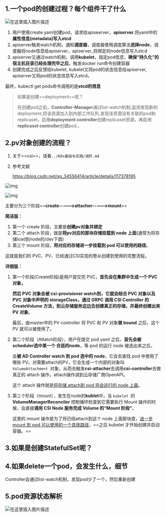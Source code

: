 ## 1.一个pod的创建过程？每个组件干了什么

![在这里插入图片描述](https://img-blog.csdnimg.cn/20200523150007760.png?x-oss-process=image/watermark,type_ZmFuZ3poZW5naGVpdGk,shadow_10,text_aHR0cHM6Ly9ibG9nLmNzZG4ubmV0L3dlaXhpbl80Mjk1MzAwNg==,size_16,color_FFFFFF,t_70)

1. 用户使用create yaml创建pod，请求给apiseerver，**apiserver**.将yaml中的**属性信息(metadata)写入etcd**
2. apiserver触发watch机制，通知**调度器**，调度器使用调度算法**选择node**，调度器将node信息给apiserver，apiserver_将绑定的node信息写入etcd
3. apiserver又通过watch机制，调用**kubelet**，指定pod信息，**确保“持久化”的宿主机目录已经处理完毕之后**，触发docker run命令创建容器
4. 创建完成之后反馈给kubelet, kubelet又将pod的状态信息给apiserver, apiserver又将pod的状态信息写入etcd。

最终，kubectl get pods命令调用的是**etcd的信息**

> 如果是创建==deployment==呢？
>
> 在创建pod之前，**Controller-Manager**通过list-watch机制,监测发现新的deployment,将该资源加入到内部工作队列,发现该资源没有关联的pod和replicaset，启用**deployment controller**创建replicaset资源，再启用**replicaset controller**创建pod.、





## 2.pv对象创建的流程？

1. 关于==csi==，请看`../K8s基础与实践/进阶.md`

2. 参考文献

   https://blog.csdn.net/qq_34556414/article/details/117378195



![img](https://qqadapt.qpic.cn/txdocpic/0/5a8e031029af81f7f7a54698e77696c2/0?w=1880&h=941)



![img](https://img-blog.csdnimg.cn/20210529085233552.png?x-oss-process=image/watermark,type_ZmFuZ3poZW5naGVpdGk,shadow_10,text_aHR0cHM6Ly9ibG9nLmNzZG4ubmV0L3FxXzM0NTU2NDE0,size_16,color_FFFFFF,t_70)



主要分为三个阶段==**create----->attacher----->mount**==

**简洁版：**

1. 第一个 create 阶段，主要是**创建pv对象并绑定**
2. 第二个 attach 阶段，就是**将pv对应的那块存储挂载到 node 上面**(通常为将存储load到node的/dev下面)
3. 第三个 mount 阶段，**将对应的存储进一步挂载到 pod 可以使用的路径**。

这就是我们的 PVC、PV、已经通过CSI实现的卷从创建到使用的完整流程。



**详细版：**

1. 第一个阶段(Create阶段)是用户提交完 PVC，**首先会在集群中生成一个 PVC 对象，**

   **然后 PVC 对象会被 csi-provisioner  watch到，**它就会结合 PVC 对象以及 PVC 对象中声明的 storageClass，通过 GRPC **调用 CSI Controller 的 CreateVolume 方法**，到**云存储服务这边去创建真正的存储，并最终创建出来 PV 对象**。

   最后，由master中的 PV controller 将 PVC 和 PV 对象**做 bound** 之后，这个 PV 就可以被使用了。

   

2. 第二个阶段（Attatch阶段），用户在提交 pod yaml 之后，**首先会被scheduler选中某一个 合适的node**，等 pod 的运行 node 被选出来之后，

   会**被 AD Controller watch 到 pod 选中的 node**，它会去查找 pod 中使用了哪些 PV。对需要attach的PV，它会生成一个内部的对象叫 `VolumeAttachment `对象，从而去触发**csi-attacher**去调用**csi-controller**去做真正的 attach 操作，attach操作调到云存储厂商OpenAPI。

   这个 attach 操作就是<u>将存储 attach到 pod 将会运行的 node 上面</u>。



3. 第三个阶段（mount），发生在node的**kublet**中，当 `kubelet `的 **VolumeManagerReconciler** 控制循环检查到它需要执行 Mount 操作的时候，会直接**调用 CSI Node 服务完成 Volume 的“Mount 阶段”**。

   这里的 mount 操作是为了将已经attach到这个 node 上面那块盘，<u>进一步 mount 到 pod 可以使用的一个具体路径</u>，==之后 kubelet 才开始创建并启动容器。==





## 3.如果是创建StatefulSet呢？











## 4.如果delete一个pod，会发生什么，细节

Controller会通过list-watch机制，发现pod少了一个，然后重新创建





## 5.pod资源状态解析

![在这里插入图片描述](https://img-blog.csdnimg.cn/20200523161404219.png?x-oss-process=image/watermark,type_ZmFuZ3poZW5naGVpdGk,shadow_10,text_aHR0cHM6Ly9ibG9nLmNzZG4ubmV0L3dlaXhpbl80Mjk1MzAwNg==,size_16,color_FFFFFF,t_70)

